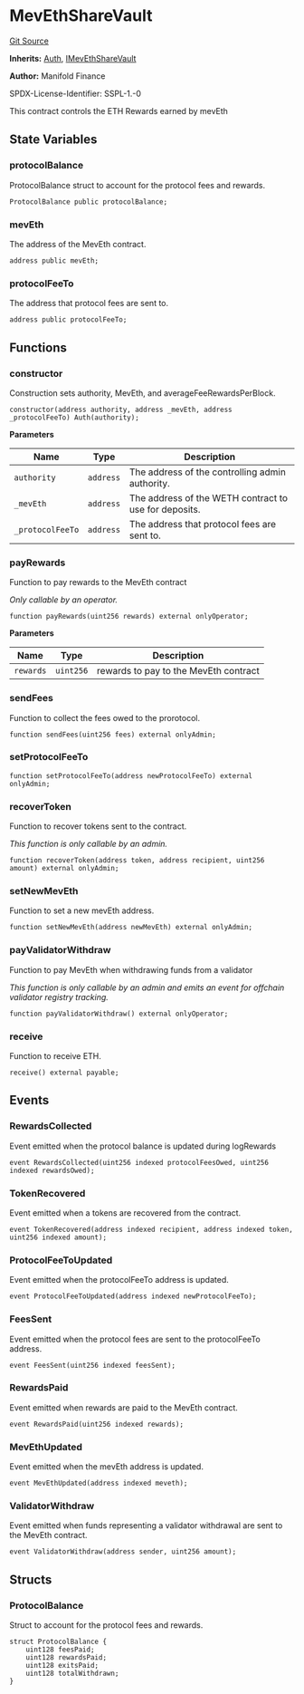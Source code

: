 # MevEthShareVault
[Git Source](https://github.com/manifoldfinance/mevETH2/blob/fb1b10e0f4766c0b96be04b99ddfd379368057c1/src/MevEthShareVault.sol)

**Inherits:**
[Auth](/gh-pages/src/src/libraries/Auth.sol/contract.Auth.md), [IMevEthShareVault](/gh-pages/src/src/interfaces/IMevEthShareVault.sol/interface.IMevEthShareVault.md)

**Author:**
Manifold Finance

SPDX-License-Identifier: SSPL-1.-0

This contract controls the ETH Rewards earned by mevEth


## State Variables
### protocolBalance
ProtocolBalance struct to account for the protocol fees and rewards.


```solidity
ProtocolBalance public protocolBalance;
```


### mevEth
The address of the MevEth contract.


```solidity
address public mevEth;
```


### protocolFeeTo
The address that protocol fees are sent to.


```solidity
address public protocolFeeTo;
```


## Functions
### constructor

Construction sets authority, MevEth, and averageFeeRewardsPerBlock.


```solidity
constructor(address authority, address _mevEth, address _protocolFeeTo) Auth(authority);
```
**Parameters**

|Name|Type|Description|
|----|----|-----------|
|`authority`|`address`|The address of the controlling admin authority.|
|`_mevEth`|`address`|The address of the WETH contract to use for deposits.|
|`_protocolFeeTo`|`address`|The address that protocol fees are sent to.|


### payRewards

Function to pay rewards to the MevEth contract

*Only callable by an operator.*


```solidity
function payRewards(uint256 rewards) external onlyOperator;
```
**Parameters**

|Name|Type|Description|
|----|----|-----------|
|`rewards`|`uint256`|rewards to pay to the MevEth contract|


### sendFees

Function to collect the fees owed to the prorotocol.


```solidity
function sendFees(uint256 fees) external onlyAdmin;
```

### setProtocolFeeTo


```solidity
function setProtocolFeeTo(address newProtocolFeeTo) external onlyAdmin;
```

### recoverToken

Function to recover tokens sent to the contract.

*This function is only callable by an admin.*


```solidity
function recoverToken(address token, address recipient, uint256 amount) external onlyAdmin;
```

### setNewMevEth

Function to set a new mevEth address.


```solidity
function setNewMevEth(address newMevEth) external onlyAdmin;
```

### payValidatorWithdraw

Function to pay MevEth when withdrawing funds from a validator

*This function is only callable by an admin and emits an event for offchain validator registry tracking.*


```solidity
function payValidatorWithdraw() external onlyOperator;
```

### receive

Function to receive ETH.


```solidity
receive() external payable;
```

## Events
### RewardsCollected
Event emitted when the protocol balance is updated during logRewards


```solidity
event RewardsCollected(uint256 indexed protocolFeesOwed, uint256 indexed rewardsOwed);
```

### TokenRecovered
Event emitted when a tokens are recovered from the contract.


```solidity
event TokenRecovered(address indexed recipient, address indexed token, uint256 indexed amount);
```

### ProtocolFeeToUpdated
Event emitted when the protocolFeeTo address is updated.


```solidity
event ProtocolFeeToUpdated(address indexed newProtocolFeeTo);
```

### FeesSent
Event emitted when the protocol fees are sent to the protocolFeeTo address.


```solidity
event FeesSent(uint256 indexed feesSent);
```

### RewardsPaid
Event emitted when rewards are paid to the MevEth contract.


```solidity
event RewardsPaid(uint256 indexed rewards);
```

### MevEthUpdated
Event emitted when the mevEth address is updated.


```solidity
event MevEthUpdated(address indexed meveth);
```

### ValidatorWithdraw
Event emitted when funds representing a validator withdrawal are sent to the MevEth contract.


```solidity
event ValidatorWithdraw(address sender, uint256 amount);
```

## Structs
### ProtocolBalance
Struct to account for the protocol fees and rewards.


```solidity
struct ProtocolBalance {
    uint128 feesPaid;
    uint128 rewardsPaid;
    uint128 exitsPaid;
    uint128 totalWithdrawn;
}
```

